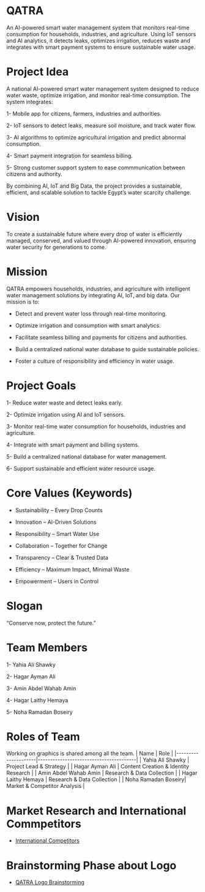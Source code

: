 # QATRA
An AI-powered smart water management system that monitors real-time consumption for households, industries, and agriculture. Using IoT sensors and AI analytics, it detects leaks, optimizes irrigation, reduces waste and integrates with smart payment systems to ensure sustainable water usage.


# Project Idea
A national AI-powered smart water management system designed to reduce water waste, optimize irrigation, and monitor real-time consumption.
The system integrates:

1- Mobile app for citizens, farmers, industries and authorities.

2- IoT sensors to detect leaks, measure soil moisture, and track water flow.

3- AI algorithms to optimize agricultural irrigation and predict abnormal consumption.

4- Smart payment integration for seamless billing.

5- Strong customer support system to ease commmunication between citizens and authority.

By combining AI, IoT and Big Data, the project provides a sustainable, efficient, and scalable solution to tackle Egypt’s water scarcity challenge.


# Vision
To create a sustainable future where every drop of water is efficiently managed, conserved, and valued through AI-powered innovation, ensuring water security for generations to come.


# Mission
QATRA empowers households, industries, and agriculture with intelligent water management solutions by integrating AI, IoT, and big data. Our mission is to:

- Detect and prevent water loss through real-time monitoring.

- Optimize irrigation and consumption with smart analytics.

- Facilitate seamless billing and payments for citizens and authorities.

- Build a centralized national water database to guide sustainable policies.

- Foster a culture of responsibility and efficiency in water usage.


# Project Goals
1- Reduce water waste and detect leaks early.

2- Optimize irrigation using AI and IoT sensors.

3- Monitor real-time water consumption for households, industries and agriculture.

4- Integrate with smart payment and billing systems.

5- Build a centralized national database for water management.

6- Support sustainable and efficient water resource usage.


# Core Values (Keywords)

- Sustainability – Every Drop Counts

- Innovation – AI-Driven Solutions

- Responsibility – Smart Water Use

- Collaboration – Together for Change

- Transparency – Clear & Trusted Data

- Efficiency – Maximum Impact, Minimal Waste

- Empowerment – Users in Control


# Slogan
“Conserve now, protect the future.”


# Team Members
1- Yahia Ali Shawky

2- Hagar Ayman Ali

3- Amin Abdel Wahab Amin

4- Hagar Laithy Hemaya

5- Noha Ramadan Boseiry


# Roles of Team 
Working on graphics is shared among all the team.
| Name                | Role                                   |
|---------------------|----------------------------------------|
| Yahia Ali Shawky    | Project Lead & Strategy                |
| Hagar Ayman Ali     | Content Creation & Identity Research   |
| Amin Abdel Wahab Amin | Research & Data Collection           |
| Hagar Laithy Hemaya | Research & Data Collection             |
| Noha Ramadan Boseiry| Market & Competitor Analysis           |


# Market Research and International Commpetitors
- [International Competitors](docs/International%20Platforms.pptx)


# Brainstorming Phase about Logo
- [QATRA Logo Brainstorming](docs/QATRA%20Logo%20Presentation.pptx)
